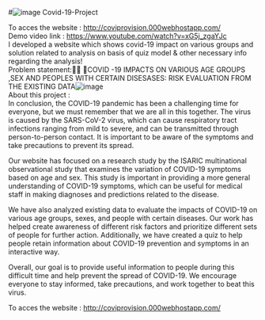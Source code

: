 #![image](https://user-images.githubusercontent.com/126934403/222883431-28685cb0-3d0f-48ee-8791-0c3aab447db1.png)
 Covid-19-Project

 
 To acces the website : http://coviprovision.000webhostapp.com/ <br>
 Demo video link : https://www.youtube.com/watch?v=xG5j_zgaYJc<br>
I developed a website which shows covid-19 impact on various groups and solution related to analysis on basis of quiz model &amp; other necessary info regarding the analysis!
<br>
Problem statement: COVID -19 IMPACTS ON VARIOUS AGE GROUPS ,SEX AND PEOPLES WITH CERTAIN DISESASES: RISK EVALUATION FROM THE EXISTING DATA![image](https://user-images.githubusercontent.com/126934403/222882616-089beb93-1b59-4e51-93d0-b3d727af7d9d.png)
<br>
About this project :   
In conclusion, the COVID-19 pandemic has been a challenging time for everyone, but we must remember that we are all in this together. The virus is caused by the SARS-CoV-2 virus, which can cause respiratory tract infections ranging from mild to severe, and can be transmitted through person-to-person contact. It is important to be aware of the symptoms and take precautions to prevent its spread.

Our website has focused on a research study by the ISARIC multinational observational study that examines the variation of COVID-19 symptoms based on age and sex. This study is important in providing a more general understanding of COVID-19 symptoms, which can be useful for medical staff in making diagnoses and predictions related to the disease.

We have also analyzed existing data to evaluate the impacts of COVID-19 on various age groups, sexes, and people with certain diseases. Our work has helped create awareness of different risk factors and prioritize different sets of people for further action. Additionally, we have created a quiz to help people retain information about COVID-19 prevention and symptoms in an interactive way.

Overall, our goal is to provide useful information to people during this difficult time and help prevent the spread of COVID-19. We encourage everyone to stay informed, take precautions, and work together to beat this virus.


 
 
 To acces the website : http://coviprovision.000webhostapp.com/
